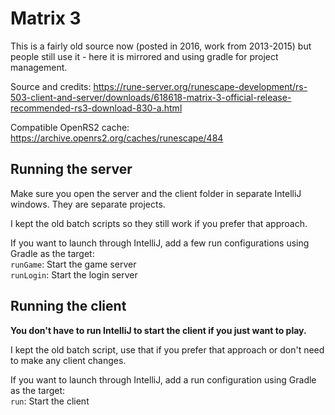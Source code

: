 # Matrix 3

This is a fairly old source now (posted in 2016, work from 2013-2015) but people still use it - here it is mirrored and using gradle for project management.

Source and credits: https://rune-server.org/runescape-development/rs-503-client-and-server/downloads/618618-matrix-3-official-release-recommended-rs3-download-830-a.html

Compatible OpenRS2 cache: https://archive.openrs2.org/caches/runescape/484

## Running the server

Make sure you open the server and the client folder in separate IntelliJ windows. They are separate projects.

I kept the old batch scripts so they still work if you prefer that approach.

If you want to launch through IntelliJ, add a few run configurations using Gradle as the target:  
`runGame`: Start the game server  
`runLogin`: Start the login server  

## Running the client

**You don't have to run IntelliJ to start the client if you just want to play.**

I kept the old batch script, use that if you prefer that approach or don't need to make any client changes.

If you want to launch through IntelliJ, add a run configuration using Gradle as the target:  
`run`: Start the client
